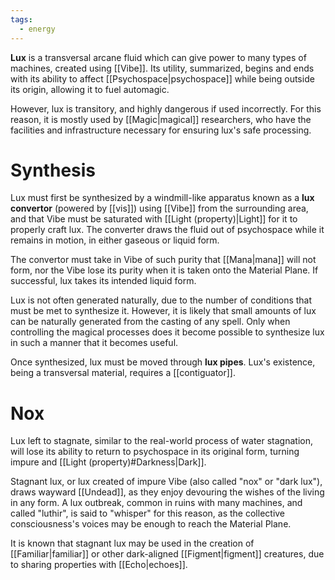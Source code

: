 ```yaml
---
tags:
  - energy
---
```


**Lux** is a transversal arcane fluid which can give power to many types of machines, created using [[Vibe]]. Its utility, summarized, begins and ends with its ability to affect [[Psychospace|psychospace]] while being outside its origin, allowing it to fuel automagic. 

However, lux is transitory, and highly dangerous if used incorrectly. For this reason, it is mostly used by [[Magic|magical]] researchers, who have the facilities and infrastructure necessary for ensuring lux's safe processing.

# Synthesis
Lux must first be synthesized by a windmill-like apparatus known as a **lux convertor** (powered by [[vis]]) using [[Vibe]] from the surrounding area, and that Vibe must be saturated with [[Light (property)|Light]] for it to properly craft lux. The converter draws the fluid out of psychospace while it remains in motion, in either gaseous or liquid form.

The convertor must take in Vibe of such purity that [[Mana|mana]] will not form, nor the Vibe lose its purity when it is taken onto the Material Plane. If successful, lux takes its intended liquid form.

Lux is not often generated naturally, due to the number of conditions that must be met to synthesize it. However, it is likely that small amounts of lux can be naturally generated from the casting of any spell. Only when controlling the magical processes does it become possible to synthesize lux in such a manner that it becomes useful.

Once synthesized, lux must be moved through **lux pipes**. Lux's existence, being a transversal material, requires a [[contiguator]].

# Nox
Lux left to stagnate, similar to the real-world process of water stagnation, will lose its ability to return to psychospace in its original form, turning impure and [[Light (property)#Darkness|Dark]].

Stagnant lux, or lux created of impure Vibe (also called "nox" or "dark lux"), draws wayward [[Undead]], as they enjoy devouring the wishes of the living in any form. A lux outbreak, common in ruins with many machines, and called "luthir", is said to "whisper" for this reason, as the collective consciousness's voices may be enough to reach the Material Plane.

It is known that stagnant lux may be used in the creation of [[Familiar|familiar]] or other dark-aligned [[Figment|figment]] creatures, due to sharing properties with [[Echo|echoes]].